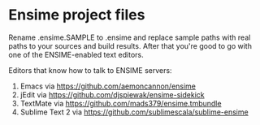 Ensime project files
=====================

Rename .ensime.SAMPLE to .ensime and replace sample paths with real paths to your sources and build results.
After that you're good to go with one of the ENSIME-enabled text editors.

Editors that know how to talk to ENSIME servers:
1) Emacs via https://github.com/aemoncannon/ensime
2) jEdit via https://github.com/djspiewak/ensime-sidekick
3) TextMate via https://github.com/mads379/ensime.tmbundle
4) Sublime Text 2 via https://github.com/sublimescala/sublime-ensime
